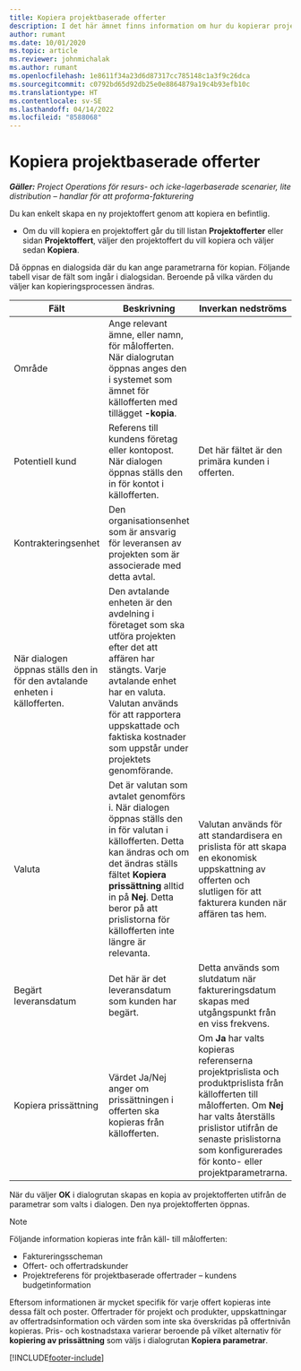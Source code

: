 ```yaml
---
title: Kopiera projektbaserade offerter
description: I det här ämnet finns information om hur du kopierar projektbaserade offerter i Project Operations.
author: rumant
ms.date: 10/01/2020
ms.topic: article
ms.reviewer: johnmichalak
ms.author: rumant
ms.openlocfilehash: 1e8611f34a23d6d87317cc785148c1a3f9c26dca
ms.sourcegitcommit: c0792bd65d92db25e0e8864879a19c4b93efb10c
ms.translationtype: HT
ms.contentlocale: sv-SE
ms.lasthandoff: 04/14/2022
ms.locfileid: "8588068"
---
```

# <a name="copy-project-based-quotes"></a>Kopiera projektbaserade offerter

_**Gäller:** Project Operations för resurs- och icke-lagerbaserade scenarier, lite distribution – handlar för att proforma-fakturering_

Du kan enkelt skapa en ny projektoffert genom att kopiera en befintlig. 

- Om du vill kopiera en projektoffert går du till listan **Projektofferter** eller sidan **Projektoffert**, väljer den projektoffert du vill kopiera och väljer sedan **Kopiera**.

Då öppnas en dialogsida där du kan ange parametrarna för kopian. Följande tabell visar de fält som ingår i dialogsidan. Beroende på vilka värden du väljer kan kopieringsprocessen ändras.

| **Fält** | **Beskrivning** | **Inverkan nedströms** |
| --- | --- | --- |
| Område | Ange relevant ämne, eller namn, för målofferten. När dialogrutan öppnas anges den i systemet som ämnet för källofferten med tillägget **-kopia**. | |
| Potentiell kund | Referens till kundens företag eller kontopost. När dialogen öppnas ställs den in för kontot i källofferten. | Det här fältet är den primära kunden i offerten. |
| Kontrakteringsenhet | Den organisationsenhet som är ansvarig för leveransen av projekten som är associerade med detta avtal.
När dialogen öppnas ställs den in för den avtalande enheten i källofferten. | Den avtalande enheten är den avdelning i företaget som ska utföra projekten efter det att affären har stängts. Varje avtalande enhet har en valuta. Valutan används för att rapportera uppskattade och faktiska kostnader som uppstår under projektets genomförande. |
| Valuta | Det är valutan som avtalet genomförs i. När dialogen öppnas ställs den in för valutan i källofferten. Detta kan ändras och om det ändras ställs fältet **Kopiera prissättning** alltid in på **Nej**. Detta beror på att prislistorna för källofferten inte längre är relevanta. | Valutan används för att standardisera en prislista för att skapa en ekonomisk uppskattning av offerten och slutligen för att fakturera kunden när affären tas hem. |
| Begärt leveransdatum | Det här är det leveransdatum som kunden har begärt. | Detta används som slutdatum när faktureringsdatum skapas med utgångspunkt från en viss frekvens. |
| Kopiera prissättning | Värdet Ja/Nej anger om prissättningen i offerten ska kopieras från källofferten. | Om **Ja** har valts kopieras referenserna projektprislista och produktprislista från källofferten till målofferten. Om **Nej** har valts återställs prislistor utifrån de senaste prislistorna som konfigurerades för konto- eller projektparametrarna. |

När du väljer **OK** i dialogrutan skapas en kopia av projektofferten utifrån de parametrar som valts i dialogen. Den nya projektofferten öppnas. 

> [!NOTE]
> Följande information kopieras inte från käll- till målofferten:
>
> - Faktureringsscheman
> - Offert- och offertradskunder
> - Projektreferens för projektbaserade offertrader – kundens budgetinformation
>
>Eftersom informationen är mycket specifik för varje offert kopieras inte dessa fält och poster. Offertrader för projekt och produkter, uppskattningar av offertradsinformation och värden som inte ska överskridas på offertnivån kopieras. Pris- och kostnadstaxa varierar beroende på vilket alternativ för **kopiering av prissättning** som väljs i dialogrutan **Kopiera parametrar**.


[!INCLUDE[footer-include](../includes/footer-banner.md)]